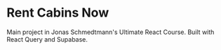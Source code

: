 # Rent Cabins Now

Main project in Jonas Schmedtmann's Ultimate React Course. Built with React Query and Supabase.
